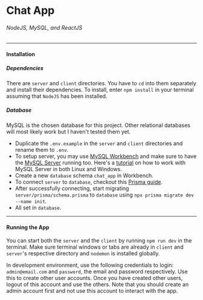 # Chat App
###### NodeJS, MySQL, and ReactJS
----
#### Installation

##### Dependencies
There are `server` and `client` directories. You have to `cd` into them separately and install their dependencies. To install, enter `npm install` in your terminal assuming that `NodeJS` has been installed.

##### Database
MySQL is the chosen database for this project. Other relational databases will most likely work but I haven't tested them yet.

- Duplicate the `.env.example` in the `server` and `client` directories and rename them to `.env`.
- To setup server, you may use [MySQL Workbench](https://dev.mysql.com/downloads/workbench/) and make sure to have the [MySQL Server](https://dev.mysql.com/downloads/mysql/) running too. Here's a [tutorial](https://www.prisma.io/docs/getting-started/setup-prisma/start-from-scratch/relational-databases/connect-your-database-node-mysql) on how to work with MySQL Server in both Linux and Windows.
- Create a new `database` schema `chat_app` in Workbench.
- To connect `server` to `database`, checkout this [Prisma guide](https://www.prisma.io/docs/getting-started/setup-prisma/start-from-scratch/relational-databases/connect-your-database-node-mysql).
- After successfully connecting, start migrating `server/prisma/schema.prisma` to `database` using `npx prisma migrate dev --name init`.
- All set in `database`.
---
#### Running the App
You can start both the `server` and the `client` by running `npm run dev` in the terminal. Make sure terminal windows or tabs are already in `client` and `server`'s respective directory and `nodemon` is installed globally.

In development environment, use the following credentials to login: `admin@email.com` and `password`, the email and password respectively. Use this to create other user accounts. Once you have created other users, logout of this account and use the others. Note that you should create an admin account first and not use this account to interact with the app.